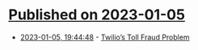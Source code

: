 # [Published on 2023-01-05](index.md)

* [2023-01-05, 19:44:48](https://news.ycombinator.com/item?id=34265433) - [Twilio’s Toll Fraud Problem](https://billychasen.medium.com/twilios-toll-fraud-problem-28b3aef39243)
